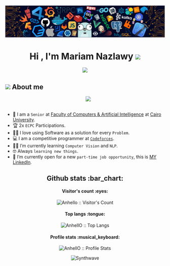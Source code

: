 ![Github Banner](https://github.com/Jaydeep-Yadav/Jaydeep-Yadav/blob/main/banner.png)


<h1 align="center">Hi , I'm Mariam Nazlawy <img src="https://media.giphy.com/media/hvRJCLFzcasrR4ia7z/giphy.gif" width="35"></h1>
<p align="center">
  <a href="https://github.com/DenverCoder1/readme-typing-svg"><img src="https://readme-typing-svg.herokuapp.com?font=Time+New+Roman&color=%23C8BE25&size=25&center=true&vCenter=true&width=600&height=100&lines=Software+Engineer;Machine+Learning+Engineer;Computer+Science+Student;Competitive+Programmer;Always+learning+new+things"></a>
</p>



## <picture><img src = "https://github.com/7oSkaaa/7oSkaaa/blob/main/Images/about_me.gif?raw=true" width = 50px></picture> About me

<picture> <img align="right" src="https://github.com/7oSkaaa/7oSkaaa/blob/main/Images/Right_Side.gif?raw=true" width = 250px></picture>

<br><br>

- :school: I am a `Senior` at [Faculty of Computers & Artificial Intelligence](http://newecom.fci-cu.edu.eg/#/) at [Cairo University](https://cu.edu.eg/Home).
- :trophy: 2x `ECPC` Participations.  
- :technologist: I love using Software as a solution for every `Problem`.
- :computer: I am a competitive programmer at [`Codeforces`](https://codeforces.com/profile/Mariam_Nazlawy).
- :student: I’m currently learning `Computer Vision` and `NLP`.
- :nerd_face: Always `learning new things`.
- :thinking: I’m currently open for a new `part-time job opportunity`, this is [MY LinkedIn](https://www.linkedin.com/in/mariam-nzlawy-5bb616205/).
<be>
<h2 align="center">Github stats :bar_chart:</h2>

<h4 align="center">Visitor's count :eyes:</h4>

<p align="center"><img src="https://profile-counter.glitch.me/{Mariam-nazlawy}/count.svg" alt="Anhello :: Visitor's Count" /></p>

<h4 align="center">Top langs :tongue:</h4>

<p align="center"><img src="https://github-readme-stats.vercel.app/api/top-langs/?username=Mariam-nazlawy&langs_count=10&theme=tokyonight&layout=compact" alt="AnhellO :: Top Langs" /></p>

<h4 align="center">Profile stats :musical_keyboard:</h4>

<p align="center"><img src="https://github-readme-stats.vercel.app/api?username=Mariam-nazlawy&show_icons=true&theme=synthwave" alt="AnhellO :: Profile Stats" /></p>

<p align="center"><img src="https://thumbs.gfycat.com/GoodnaturedFondGaur-size_restricted.gif" alt="Synthwave" height="300" width="500"></p>

<!--
**Mariam-Nazlawy/Mariam-nazlawy** is a ✨ _special_ ✨ repository because its `README.md` (this file) appears on your GitHub profile.

Here are some ideas to get you started:

- 🔭 I’m currently working on ...
- 🌱 I’m currently learning ...
- 👯 I’m looking to collaborate on ...
- 🤔 I’m looking for help with ...
- 💬 Ask me about ...
- 📫 How to reach me: ...
- 😄 Pronouns: ...
- ⚡ Fun fact: ...
-->

